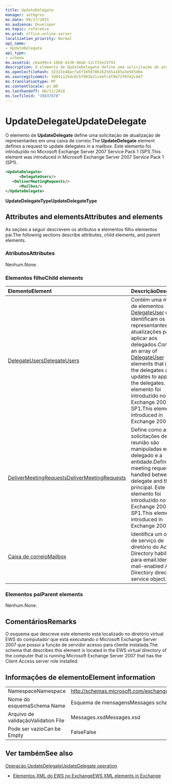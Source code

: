```yaml
---
title: UpdateDelegate
manager: sethgros
ms.date: 09/17/2015
ms.audience: Developer
ms.topic: reference
ms.prod: office-online-server
localization_priority: Normal
api_name:
- UpdateDelegate
api_type:
- schema
ms.assetid: c6ae99c4-18b0-4136-90ab-12cf15e15f91
description: O elemento de UpdateDelegate define uma solicitação de atualização de representantes em uma caixa de correio. Este elemento foi introduzido no Microsoft Exchange Server 2007 Service Pack 1 (SP1).
ms.openlocfilehash: 32322e48acfa5f1058786162565a185a3e565d6e
ms.sourcegitcommit: 34041125dc8c5f993b21cebfc4f8b72f0fd2cb6f
ms.translationtype: MT
ms.contentlocale: pt-BR
ms.lasthandoff: 06/11/2018
ms.locfileid: "19837878"
---
```

# <a name="updatedelegate"></a><span data-ttu-id="b58f6-104">UpdateDelegate</span><span class="sxs-lookup"><span data-stu-id="b58f6-104">UpdateDelegate</span></span>

<span data-ttu-id="b58f6-105">O elemento de **UpdateDelegate** define uma solicitação de atualização de representantes em uma caixa de correio.</span><span class="sxs-lookup"><span data-stu-id="b58f6-105">The **UpdateDelegate** element defines a request to update delegates in a mailbox.</span></span> <span data-ttu-id="b58f6-106">Este elemento foi introduzido no Microsoft Exchange Server 2007 Service Pack 1 (SP1).</span><span class="sxs-lookup"><span data-stu-id="b58f6-106">This element was introduced in Microsoft Exchange Server 2007 Service Pack 1 (SP1).</span></span> 
  
```xml
<UpdateDelegate>
      <DelegateUsers/>
   <DeliverMeetingRequests/>
      <Mailbox/>
</UpdateDelegate>
```

 <span data-ttu-id="b58f6-107">**UpdateDelegateType**</span><span class="sxs-lookup"><span data-stu-id="b58f6-107">**UpdateDelegateType**</span></span>
## <a name="attributes-and-elements"></a><span data-ttu-id="b58f6-108">Attributes and elements</span><span class="sxs-lookup"><span data-stu-id="b58f6-108">Attributes and elements</span></span>

<span data-ttu-id="b58f6-109">As seções a seguir descrevem os atributos e elementos filho elementos pai.</span><span class="sxs-lookup"><span data-stu-id="b58f6-109">The following sections describe attributes, child elements, and parent elements.</span></span>
  
### <a name="attributes"></a><span data-ttu-id="b58f6-110">Atributos</span><span class="sxs-lookup"><span data-stu-id="b58f6-110">Attributes</span></span>

<span data-ttu-id="b58f6-111">Nenhum.</span><span class="sxs-lookup"><span data-stu-id="b58f6-111">None.</span></span>
  
### <a name="child-elements"></a><span data-ttu-id="b58f6-112">Elementos filho</span><span class="sxs-lookup"><span data-stu-id="b58f6-112">Child elements</span></span>

|<span data-ttu-id="b58f6-113">**Elemento**</span><span class="sxs-lookup"><span data-stu-id="b58f6-113">**Element**</span></span>|<span data-ttu-id="b58f6-114">**Descrição**</span><span class="sxs-lookup"><span data-stu-id="b58f6-114">**Description**</span></span>|
|:-----|:-----|
|[<span data-ttu-id="b58f6-115">DelegateUsers</span><span class="sxs-lookup"><span data-stu-id="b58f6-115">DelegateUsers</span></span>](delegateusers.md) <br/> |<span data-ttu-id="b58f6-116">Contém uma matriz de elementos [DelegateUser](delegateuser.md) que identificam os representantes e as atualizações para aplicar aos delegados.</span><span class="sxs-lookup"><span data-stu-id="b58f6-116">Contains an array of [DelegateUser](delegateuser.md) elements that identify the delegates and the updates to apply to the delegates.</span></span> <span data-ttu-id="b58f6-117">Este elemento foi introduzido no Exchange 2007 SP1.</span><span class="sxs-lookup"><span data-stu-id="b58f6-117">This element was introduced in Exchange 2007 SP1.</span></span>  <br/> |
|[<span data-ttu-id="b58f6-118">DeliverMeetingRequests</span><span class="sxs-lookup"><span data-stu-id="b58f6-118">DeliverMeetingRequests</span></span>](delivermeetingrequests.md) <br/> |<span data-ttu-id="b58f6-119">Define como as solicitações de reunião são manipuladas entre o delegado e a entidade.</span><span class="sxs-lookup"><span data-stu-id="b58f6-119">Defines how meeting requests are handled between the delegate and the principal.</span></span> <span data-ttu-id="b58f6-120">Este elemento foi introduzido no Exchange 2007 SP1.</span><span class="sxs-lookup"><span data-stu-id="b58f6-120">This element was introduced in Exchange 2007 SP1.</span></span>  <br/> |
|[<span data-ttu-id="b58f6-121">Caixa de correio</span><span class="sxs-lookup"><span data-stu-id="b58f6-121">Mailbox</span></span>](mailbox.md) <br/> |<span data-ttu-id="b58f6-122">Identifica um objeto de serviço de diretório do Active Directory habilitado para email.</span><span class="sxs-lookup"><span data-stu-id="b58f6-122">Identifies a mail-enabled Active Directory directory service object.</span></span>  <br/> |
   
### <a name="parent-elements"></a><span data-ttu-id="b58f6-123">Elementos pai</span><span class="sxs-lookup"><span data-stu-id="b58f6-123">Parent elements</span></span>

<span data-ttu-id="b58f6-124">Nenhum.</span><span class="sxs-lookup"><span data-stu-id="b58f6-124">None.</span></span>
  
## <a name="remarks"></a><span data-ttu-id="b58f6-125">Comentários</span><span class="sxs-lookup"><span data-stu-id="b58f6-125">Remarks</span></span>

<span data-ttu-id="b58f6-126">O esquema que descreve este elemento está localizado no diretório virtual EWS do computador que está executando o Microsoft Exchange Server 2007 que possui a função de servidor acesso para cliente instalada.</span><span class="sxs-lookup"><span data-stu-id="b58f6-126">The schema that describes this element is located in the EWS virtual directory of the computer that is running Microsoft Exchange Server 2007 that has the Client Access server role installed.</span></span>
  
## <a name="element-information"></a><span data-ttu-id="b58f6-127">Informações de elemento</span><span class="sxs-lookup"><span data-stu-id="b58f6-127">Element information</span></span>

|||
|:-----|:-----|
|<span data-ttu-id="b58f6-128">Namespace</span><span class="sxs-lookup"><span data-stu-id="b58f6-128">Namespace</span></span>  <br/> |http://schemas.microsoft.com/exchange/services/2006/messages  <br/> |
|<span data-ttu-id="b58f6-129">Nome do esquema</span><span class="sxs-lookup"><span data-stu-id="b58f6-129">Schema Name</span></span>  <br/> |<span data-ttu-id="b58f6-130">Esquema de mensagens</span><span class="sxs-lookup"><span data-stu-id="b58f6-130">Messages schema</span></span>  <br/> |
|<span data-ttu-id="b58f6-131">Arquivo de validação</span><span class="sxs-lookup"><span data-stu-id="b58f6-131">Validation File</span></span>  <br/> |<span data-ttu-id="b58f6-132">Messages.xsd</span><span class="sxs-lookup"><span data-stu-id="b58f6-132">Messages.xsd</span></span>  <br/> |
|<span data-ttu-id="b58f6-133">Pode ser vazio</span><span class="sxs-lookup"><span data-stu-id="b58f6-133">Can be Empty</span></span>  <br/> |<span data-ttu-id="b58f6-134">False</span><span class="sxs-lookup"><span data-stu-id="b58f6-134">False</span></span>  <br/> |
   
## <a name="see-also"></a><span data-ttu-id="b58f6-135">Ver também</span><span class="sxs-lookup"><span data-stu-id="b58f6-135">See also</span></span>



[<span data-ttu-id="b58f6-136">Operação UpdateDelegate</span><span class="sxs-lookup"><span data-stu-id="b58f6-136">UpdateDelegate operation</span></span>](updatedelegate-operation.md)


- [<span data-ttu-id="b58f6-137">Elementos XML do EWS no Exchange</span><span class="sxs-lookup"><span data-stu-id="b58f6-137">EWS XML elements in Exchange</span></span>](ews-xml-elements-in-exchange.md)

